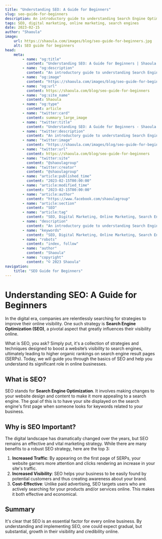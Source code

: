 ```yaml
---
title: "Understanding SEO: A Guide for Beginners"
slug: seo-guide-for-beginners
description: An introductory guide to understanding Search Engine Optimization (SEO) and its importance in the digital marketing landscape.
tags: SEO, digital marketing, online marketing, search engines
date: 2023-02-15
author: "Shaoula"
image:
    url: https://shaoula.com/images/blog/seo-guide-for-beginners.jpg
    alt: SEO guide for beginners
head:
    meta:
        - name: "og:title"
          content: "Understanding SEO: A Guide for Beginners | Shaoula Blog"
        - name: "og:description"
          content: "An introductory guide to understanding Search Engine Optimization (SEO) and its importance in the digital marketing landscape."
        - name: "og:image"
          content: "https://shaoula.com/images/blog/seo-guide-for-beginners.jpg"
        - name: "og:url"
          content: https://shaoula.com/blog/seo-guide-for-beginners
        - name: "og:site_name"
          content: Shaoula
        - name: "og:type"
          content: article
        - name: "twitter:card"
          content: summary_large_image
        - name: "twitter:title"
          content: "Understanding SEO: A Guide for Beginners - Shaoula Blog"
        - name: "twitter:description"
          content: "An introductory guide to understanding Search Engine Optimization (SEO) and its importance in the digital marketing landscape."
        - name: "twitter:image"
          content: "https://shaoula.com/images/blog/seo-guide-for-beginners.jpg"
        - name: "twitter:url"
          content: https://shaoula.com/blog/seo-guide-for-beginners
        - name: "twitter:site"
          content: "@shaoulagroup"
        - name: "twitter:creator"
          content: "@shaoulagroup"
        - name: "article:published_time"
          content: "2023-02-15T00:00:00"
        - name: "article:modified_time"
          content: "2023-02-15T00:00:00"
        - name: "article:author"
          content: "https://www.facebook.com/shaoulagroup"
        - name: "article:section"
          content: "SEO"
        - name: "article:tag"
          content: "SEO, Digital Marketing, Online Marketing, Search Engines"
        - name: "description"
          content: "An introductory guide to understanding Search Engine Optimization (SEO) and its importance in the digital marketing landscape."
        - name: "keywords"
          content: "SEO, Digital Marketing, Online Marketing, Search Engines"
        - name: "robots"
          content: "index, follow"
        - name: "author"
          content: "Shaoula"
        - name: "copyright"
          content: "© 2023 Shaoula"
navigation:
    title: "SEO Guide for Beginners"
---
```


# Understanding SEO: A Guide for Beginners

In the digital era, companies are relentlessly searching for strategies to improve their online visibility. One such strategy is **Search Engine Optimization (SEO)**, a pivotal aspect that greatly influences their visibility online.

What is SEO, you ask? Simply put, it's a collection of strategies and techniques designed to boost a website’s visibility to search engines, ultimately leading to higher organic rankings on search engine result pages (SERPs). Today, we will guide you through the basics of SEO and help you understand its significant role in online businesses.

## What is SEO?

SEO stands for **Search Engine Optimization**. It involves making changes to your website design and content to make it more appealing to a search engine. The goal of this is to have your site displayed on the search engine's first page when someone looks for keywords related to your business.

## Why is SEO Important?

The digital landscape has dramatically changed over the years, but SEO remains an effective and vital marketing strategy. While there are many benefits to a robust SEO strategy, here are the top 3:

1. **Increased Traffic**: By appearing on the first page of SERPs, your website garners more attention and clicks rendering an increase in your site's traffic.
2. **Increased Visibility**: SEO helps your business to be easily found by potential customers and thus creating awareness about your brand.
3. **Cost-Effective**: Unlike paid advertising, SEO targets users who are actively searching for your products and/or services online. This makes it both effective and economical.

## Summary

It's clear that SEO is an essential factor for every online business. By understanding and implementing SEO, one could expect gradual, but substantial, growth in their visibility and credibility online.
